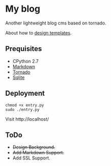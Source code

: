 My blog
========
Another lightweight blog cms based on tornado.

About how to [design templates](https://github.com/5loyd/mylog/blob/master/doc/DesignManual.md).

Prequisites
---
* CPython 2.7
* [Markdown](http://pythonhosted.org/Markdown)
* [Tornado](http://www.tornadoweb.org/)
* [Sqlite](http://www.sqlite.org/)

Deployment
---
	chmod +x entry.py
	sudo ./entry.py

Visit http://localhost/

ToDo
---
* ~~Design Background.~~
* ~~Add Markdown Support.~~
* Add SSL Support.
